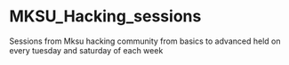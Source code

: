 # MKSU_Hacking_sessions
Sessions from Mksu hacking community from basics to advanced held on every tuesday and saturday of each week
